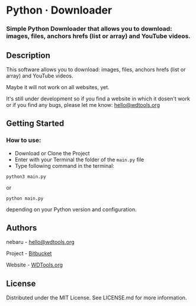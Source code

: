 # Python · Downloader

### Simple Python Downloader that allows you to download: images, files, anchors hrefs (list or array) and YouTube videos.

## Description

This software allows you to download: images, files, anchors hrefs (list or array) and YouTube videos.

Maybe it will not work on all websites, yet.

It's still under development so if you find a website in which it dosen't work or if you find any bugs, please let me know: hello@wdtools.org


## Getting Started

### How to use:

* Download or Clone the Project
* Enter with your Terminal the folder of the ```main.py``` file
* Type following command in the terminal:
```
python3 main.py
```
or
```
python main.py
```
depending on your Python version and configuration.

## Authors

nebaru - hello@wdtools.org

Project - [Bitbucket](https://bitbucket.org/nebaru/python_downloader/src/master/)

Website - [WDTools.org](https://wdtools.org/)



## License

Distributed under the MIT License. See LICENSE.md for more information.

